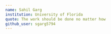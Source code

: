 ```yaml
---
name: Sahil Garg 
institution: University of Florida 
quote: The work should be done no matter how
github_user: sgarg5794
---
```

